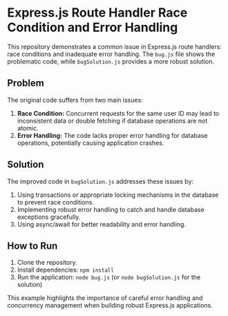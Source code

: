 # Express.js Route Handler Race Condition and Error Handling

This repository demonstrates a common issue in Express.js route handlers: race conditions and inadequate error handling.  The `bug.js` file shows the problematic code, while `bugSolution.js` provides a more robust solution.

## Problem

The original code suffers from two main issues:

1. **Race Condition:** Concurrent requests for the same user ID may lead to inconsistent data or double fetching if database operations are not atomic.
2. **Error Handling:**  The code lacks proper error handling for database operations, potentially causing application crashes.

## Solution

The improved code in `bugSolution.js` addresses these issues by:

1. Using transactions or appropriate locking mechanisms in the database to prevent race conditions.
2. Implementing robust error handling to catch and handle database exceptions gracefully.
3. Using async/await for better readability and error handling.

## How to Run

1.  Clone the repository.
2.  Install dependencies: `npm install`
3.  Run the application: `node bug.js` (or `node bugSolution.js` for the solution)

This example highlights the importance of careful error handling and concurrency management when building robust Express.js applications.